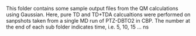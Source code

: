 This folder contains some sample output files from the QM calculations using Gaussian.
Here, pure TD and TD+TDA calcualtions were performed on sanpshots taken from a single MD run of PTZ-DBTO2 in CBP.
The number at the end of each sub folder indicates time, i.e. 5, 10, 15 ... ns
